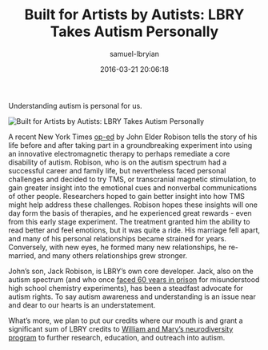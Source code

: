 ﻿---
author: samuel-lbryian
title: 'Built for Artists by Autists: LBRY Takes Autism Personally'
date: '2016-03-21 20:06:18'
---

Understanding autism is personal for us.

![Built for Artists by Autists: LBRY Takes Autism Personally](http://i.imgur.com/gDip22e.jpg)

A recent New York Times [op-ed](http://well.blogs.nytimes.com/2016/03/18/an-experimental-autism-treatment-cost-me-my-marriage/) by John Elder Robison tells the story of his life before and after taking part in a groundbreaking experiment into using an innovative electromagnetic therapy to perhaps remediate a core disability of autism. Robison, who is on the autism spectrum had a successful career and family life, but nevertheless faced personal challenges and decided to try TMS, or transcranial magnetic stimulation, to gain greater insight into the emotional cues and nonverbal communications of other people. Researchers hoped to gain better insight into how TMS might help address these challenges. Robison hopes these insights will one day form the basis of therapies, and he experienced great rewards - even from this early stage experiment. The treatment granted him the ability to read better and feel emotions, but it was quite a ride. His marriage fell apart, and many of his personal relationships became strained for years. Conversely, with new eyes, he formed many new relationships, he re-married, and many others relationships grew stronger.

John’s son, Jack Robison, is LBRY’s own core developer. Jack, also on the autism spectrum (and who once [faced 60 years in prison](http://blog.lbry.io/jack-robison-escaped-60-years-in-prison-now-hes-revolutionizing-the-internet/) for misunderstood high school chemistry experiments), has been a steadfast advocate for autism rights. To say autism awareness and understanding is an issue near and dear to our hearts is an understatement.

What’s more, we plan to put our credits where our mouth is and grant a significant sum of LBRY credits to [William and Mary’s neurodiversity program](http://www.wm.edu/sites/neurodiversity/) to further research, education, and outreach into autism.
